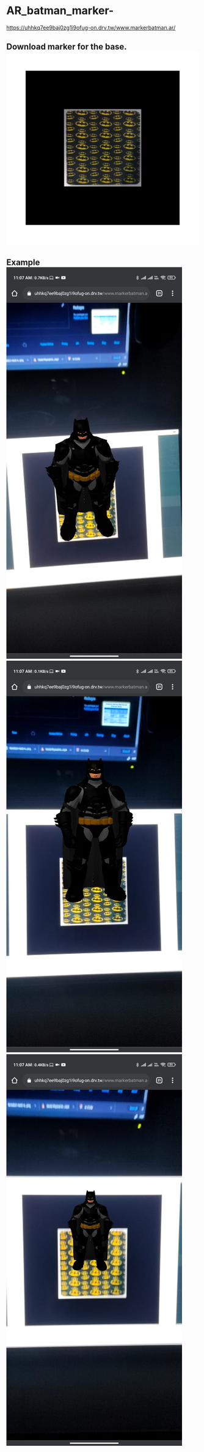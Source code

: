# AR_batman_marker-<br>
https://uhhkq7ee9baj0zg1i9ofug-on.drv.tw/www.markerbatman.ar/
<h2>Download marker for the base.<br>
<img src="Batman _marker.png"><br>

<h2>Example<br>
<img src="eg1.jpeg"><br>
<img src="eg2.jpeg"><br>
<img src="eg3.jpeg"><br>

